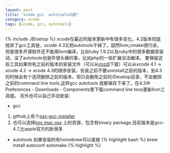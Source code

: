 ```yaml
---
layout: post
title: "xcode gcc  autotools问题"
category: xcode
tags: [xcode, gcc, autotools]
---
```

{% include JB/setup %}
xcode在最近的版本更新中有很多变化，4.2版本彻底抛弃了gcc工具链，xcode 4.3又把autotools干掉了。固然llvm,cmake很行进，但是很多开源软件还不能用llvm编译，比如ruby 1.9.2以及ruby中的很多数据库驱动，没了autotools也是件很头痛的事，比如php的一些扩展没法编译。
要保留这些工具如果你有之前的版本的安装文件（可以从[imzdl](http://imzdl.com/)下载）可以从xcode 4.1 -> xcode 4.2 -> xcode 4.3的顺序安装，安装之前不要uninstall之前的版本，到4.3的时候会有个选项删除之前的版本，但只会删除之前的/Develop目录，不会删除之前的command line tools,这样gcc autotools
就都保存下来了。在4.3中Preferences - Downloads - Components里下载command line toos更新llvm工具链。
另外也可以自己手动安装:
* gcc
1. github上有个[osx-gcc-installer](https://github.com/kennethreitz/osx-gcc-installer)
2. 也可以选择[hpc mac osx](http://hpc.sourceforge.net/index.php) 上的资源，包含有binary package,目前版本是gcc-4.7,比apple官方的新很多
* autotools
如果安装的有homebrew可以直接
{% highlight bash %}
brew install autoconf automake
{% highlight %}

